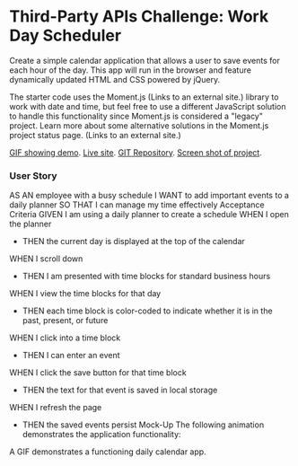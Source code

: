 # Third-Party APIs Challenge: Work Day Scheduler
Create a simple calendar application that allows a user to save events for each hour of the day. This app will run in the browser and feature dynamically updated HTML and CSS powered by jQuery.

The starter code uses the Moment.js (Links to an external site.) library to work with date and time, but feel free to use a different JavaScript solution to handle this functionality since Moment.js is considered a "legacy" project. Learn more about some alternative solutions in the Moment.js project status page. (Links to an external site.)

[GIF showing demo](assets/images/05-third-party-apis-homework-demo.gif).
[Live site](https://relentlessnc.github.io/challenge_5_solution/).
[GIT Repository](https://github.com/RelentlessNC/challenge_5_solution.git).
[Screen shot of project](assets/images/sitescreenshot.png).

### User Story
AS AN employee with a busy schedule
I WANT to add important events to a daily planner
SO THAT I can manage my time effectively
Acceptance Criteria
GIVEN I am using a daily planner to create a schedule
WHEN I open the planner
- THEN the current day is displayed at the top of the calendar

WHEN I scroll down
- THEN I am presented with time blocks for standard business hours

WHEN I view the time blocks for that day
- THEN each time block is color-coded to indicate whether it is in the past, present, or future

WHEN I click into a time block
- THEN I can enter an event

WHEN I click the save button for that time block
- THEN the text for that event is saved in local storage

WHEN I refresh the page
- THEN the saved events persist
Mock-Up
The following animation demonstrates the application functionality:

A GIF demonstrates a functioning daily calendar app.